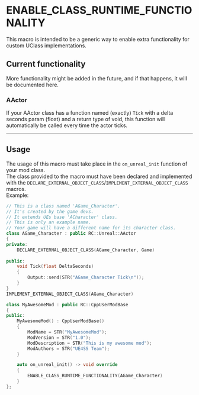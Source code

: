 # ENABLE_CLASS_RUNTIME_FUNCTIONALITY

This macro is intended to be a generic way to enable extra functionality for custom UClass implementations.

## Current functionality

More functionality might be added in the future, and if that happens, it will be documented here.

### AActor

If your AActor class has a function named (exactly) `Tick` with a delta seconds param (float) and a return type of void, this function will automatically be called every time the actor ticks.

---

## Usage

The usage of this macro must take place in the `on_unreal_init` function of your mod class.  
The class provided to the macro must have been declared and implemented with the `DECLARE_EXTERNAL_OBJECT_CLASS`/`IMPLEMENT_EXTERNAL_OBJECT_CLASS` macros.  
Example:

```c++
// This is a class named 'AGame_Character'.
// It's created by the game devs.
// It extends UEs base 'ACharacter' class.
// This is only an example name.
// Your game will have a different name for its character class.
class AGame_Character : public RC::Unreal::AActor
{
private:
    DECLARE_EXTERNAL_OBJECT_CLASS(AGame_Character, Game)
    
public:
    void Tick(float DeltaSeconds)
    {
        Output::send(STR("AGame_Character Tick\n"));
    }
}
IMPLEMENT_EXTERNAL_OBJECT_CLASS(AGame_Character)

class MyAwesomeMod : public RC::CppUserModBase
{
public:
    MyAwesomeMod() : CppUserModBase()
    {
        ModName = STR("MyAwesomeMod");
        ModVersion = STR("1.0");
        ModDescription = STR("This is my awesome mod");
        ModAuthors = STR("UE4SS Team");
    }

    auto on_unreal_init() -> void override
    {
        ENABLE_CLASS_RUNTIME_FUNCTIONALITY(AGame_Character)
    }
};
```
